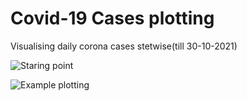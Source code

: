 # Covid-19 Cases plotting
 Visualising daily corona cases stetwise(till 30-10-2021)
 
 
![Staring point](https://github.com/Ashish-C01/data_project/blob/main/1.JPG)


![Example plotting](https://github.com/Ashish-C01/data_project/blob/main/2.JPG)
